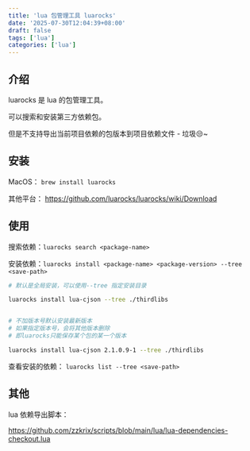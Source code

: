 ```yaml
---
title: 'lua 包管理工具 luarocks'
date: '2025-07-30T12:04:39+08:00'
draft: false
tags: ['lua']
categories: ['lua']
---
```


## 介绍

luarocks 是 lua 的包管理工具。

可以搜索和安装第三方依赖包。

但是不支持导出当前项目依赖的包版本到项目依赖文件 - 垃圾😒~

## 安装

MacOS： `brew install luarocks`

其他平台： <https://github.com/luarocks/luarocks/wiki/Download>

## 使用

搜索依赖：`luarocks search <package-name>`

安装依赖：`luarocks install <package-name> <package-version> --tree <save-path>`

```bash
# 默认是全局安装，可以使用--tree 指定安装目录

luarocks install lua-cjson --tree ./thirdlibs


# 不加版本号默认安装最新版本
# 如果指定版本号，会将其他版本删除
# 即luarocks只能保存某个包的某一个版本

luarocks install lua-cjson 2.1.0.9-1 --tree ./thirdlibs
```

查看安装的依赖： `luarocks list --tree <save-path>`

## 其他

lua 依赖导出脚本：

<https://github.com/zzkrix/scripts/blob/main/lua/lua-dependencies-checkout.lua>
